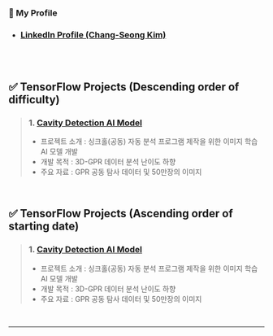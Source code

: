 <!-- Introduction -->
### 🎁 My Profile
- ### [LinkedIn Profile (Chang-Seong Kim)](https://www.linkedin.com/in/chang-seong-kim-7826142a0/)

<br>
<br>

<!-- Contents -->
## ✅ TensorFlow Projects (Descending order of difficulty)
> ### 1. [Cavity Detection AI Model](https://github.com/Kim-src/Cavity-Detection-AI-Model)
> - 프로젝트 소개 : 싱크홀(공동) 자동 분석 프로그램 제작을 위한 이미지 학습 AI 모델 개발
> - 개발 목적 : 3D-GPR 데이터 분석 난이도 하향
> - 주요 자료 : GPR 공동 탐사 데이터 및 50만장의 이미지

<br>

## ✅ TensorFlow Projects (Ascending order of starting date)
> ### 1. [Cavity Detection AI Model](https://github.com/Kim-src/Cavity-Detection-AI-Model)
> - 프로젝트 소개 : 싱크홀(공동) 자동 분석 프로그램 제작을 위한 이미지 학습 AI 모델 개발
> - 개발 목적 : 3D-GPR 데이터 분석 난이도 하향
> - 주요 자료 : GPR 공동 탐사 데이터 및 50만장의 이미지

<br>

***

<br>
<br>
<br>
